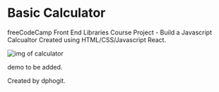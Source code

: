 # Basic Calculator

freeCodeCamp Front End Libraries Course Project - Build a Javascript Calcualtor
Created using HTML/CSS/Javascript React.

![img of calculator](C:\MyProjects\Freecodecamp\FrontEndLibraries\calculator\picture.PNG)

demo to be added.

Created by dphogit.
